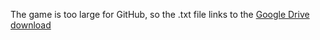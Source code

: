 The game is too large for GitHub, so the .txt file links to the [Google Drive download](https://drive.google.com/file/d/1EzgO5TzxpI9g2ZXKeg4gcb5T58x-lKZX/view)
